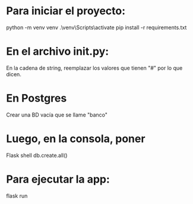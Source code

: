 # Para iniciar el proyecto:
python -m venv venv
.\venv\Scripts\activate
pip install -r requirements.txt


# En el archivo __init__.py:
En la cadena de string, reemplazar los valores que tienen "#" por lo que dicen.

# En Postgres
Crear una BD vacía que se llame "banco"

# Luego, en la consola, poner
Flask shell
db.create.all()

# Para ejecutar la app:
flask run